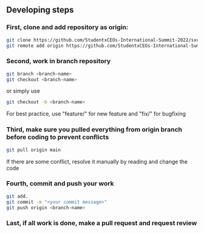 ## Developing steps

### First, clone and add repository as origin:

```bash
git clone https://github.com/StudentxCEOs-International-Summit-2022/sxc-international-summit-fe.git
git remote add origin https://github.com/StudentxCEOs-International-Summit-2022/sxc-international-summit-fe.git
```

### Second, work in branch repository

```bash
git branch <branch-name>
git checkout <branch-name>
```

or simply use
```bash
git checkout -b <branch-name>
```

For best practice, use "feature/<name>" for new feature and "fix/<name>" for bugfixing

### Third, make sure you pulled everything from origin branch before coding to prevent conflicts

```bash
git pull origin main
```

If there are some conflict, resolve it manually by reading and change the code

### Fourth, commit and push your work

```bash
git add.
git commit -m "<your commit message>"
git push origin <branch-name>
```

### Last, if all work is done, make a pull request and request review
